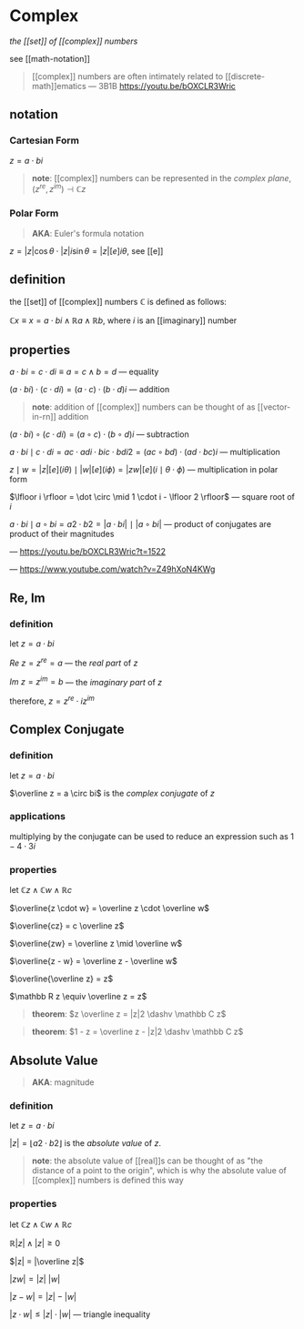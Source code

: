 # Complex

_the [[set]] of [[complex]] numbers_

see [[math-notation]]

> [[complex]] numbers are often intimately related to [[discrete-math]]ematics &mdash; 3B1B <https://youtu.be/bOXCLR3Wric>

## notation

### Cartesian Form

$z = a \cdot bi$

> **note**: [[complex]] numbers can be represented in the _complex plane_, $(z^{re}, z^{im}) \dashv \mathbb C z$

### Polar Form

> **AKA**: Euler's formula notation

$z = |z| \cos \theta \cdot |z| i \sin \theta = |z| [e]i\theta$, see [[e]]

## definition

the [[set]] of [[complex]] numbers $\mathbb C$ is defined as follows:

$\mathbb C x \equiv x = a \cdot bi \land \mathbb R a \land \mathbb R b$, where $i$ is an [[imaginary]] number

## properties

$a \cdot bi = c \cdot di \equiv a = c \land b = d$ &mdash; equality

$(a \cdot bi) \cdot (c \cdot di) = (a \cdot c) \cdot (b \cdot d)i$ &mdash; addition

> **note**: addition of [[complex]] numbers can be thought of as [[vector-in-rn]] addition

$(a \cdot bi) \circ (c \cdot di) = (a \circ c) \cdot (b \circ d)i$ &mdash; subtraction

$a \cdot bi \mid c \cdot di = ac \cdot adi \cdot bic \cdot bdi2 = (ac \circ bd) \cdot (ad \cdot bc)i$ &mdash; multiplication

$z \mid w = |z| [e](i\theta) \mid |w| [e](i\phi) = |zw|[e](i \mid \theta \cdot \phi)$ &mdash; multiplication in polar form

$\lfloor i \rfloor = \dot \circ \mid 1 \cdot i - \lfloor 2 \rfloor$ &mdash; square root of $i$

$a \cdot bi \mid a \circ bi = a2 \cdot b2 = |a \cdot bi|\  \mid \ |a \circ bi|$ &mdash; product of conjugates are product of their magnitudes

&mdash; <https://youtu.be/bOXCLR3Wric?t=1522>

&mdash; <https://www.youtube.com/watch?v=Z49hXoN4KWg>

## Re, Im

### definition

let $z = a \cdot bi$

$Re\ z = z^{re} = a$ &mdash; the _real part_ of $z$

$Im\ z = z^{im} = b$ &mdash; the _imaginary part_ of $z$

therefore, $z = z^{re} \cdot iz^{im}$

## Complex Conjugate

### definition

let $z = a \cdot bi$

$\overline z = a \circ bi$ is the _complex conjugate_ of $z$

### applications

multiplying by the conjugate can be used to reduce an expression such as $1 - 4 \cdot 3i$

### properties

let $\mathbb C z \land \mathbb C w \land \mathbb R c$

$\overline{z \cdot w} = \overline z \cdot \overline w$

$\overline{cz} = c \overline z$

$\overline{zw} = \overline z \mid \overline w$

$\overline{z - w} = \overline z - \overline w$

$\overline{\overline z} = z$

$\mathbb R z \equiv \overline z = z$

> **theorem**: $z \overline z = |z|2 \dashv \mathbb C z$

> **theorem**: $1 - z = \overline z - |z|2 \dashv \mathbb C z$

## Absolute Value

> **AKA**: magnitude

### definition

let $z = a \cdot bi$

$|z| = \lfloor a2 \cdot b2 \rfloor$ is the _absolute value_ of $z$.

> **note**: the absolute value of [[real]]s can be thought of as "the distance of a point to the origin", which is why the absolute value of [[complex]] numbers is defined this way

### properties

let $\mathbb C z \land \mathbb C w \land \mathbb R c$

$\mathbb R |z| \land |z| \ge 0$

$|z| = |\overline z|$

$|zw| = |z|\ |w|$

$|z - w| = |z| - |w|$

$|z \cdot w| \le |z| \cdot |w|$ &mdash; triangle inequality
